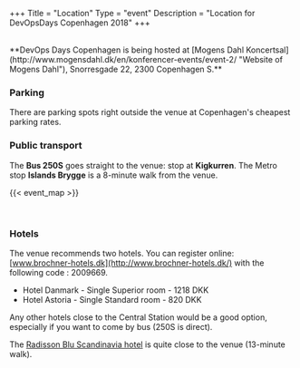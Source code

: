 +++
Title = "Location"
Type = "event"
Description = "Location for DevOpsDays Copenhagen 2018"
+++

<br/>
**DevOps Days Copenhagen is being hosted at [Mogens Dahl Koncertsal](http://www.mogensdahl.dk/en/konferencer-events/event-2/ "Website of Mogens Dahl"), Snorresgade 22, 2300 Copenhagen S.**

### Parking

There are parking spots right outside the venue at Copenhagen's cheapest parking rates.

### Public transport

The **Bus 250S** goes straight to the venue: stop at **Kigkurren**.
The Metro stop **Islands Brygge** is a 8-minute walk from the venue.

{{< event_map >}}

<br>

### Hotels

The venue recommends two hotels.
You can register online: [www.brochner-hotels.dk](http://www.brochner-hotels.dk/) with the following code : 2009669.

* Hotel Danmark - Single Superior room - 1218 DKK
* Hotel Astoria - Single Standard room - 820 DKK


Any other hotels close to the Central Station would be a good option, especially if you want to come by bus (250S is direct).


The [Radisson Blu Scandinavia hotel](https://www.radissonblu.com/en/scandinaviahotel-copenhagen?facilitatorId=CSOSEO&csref=org_gmb_sk_en_sn_ho_CPHZA) is quite close to the venue (13-minute walk).

